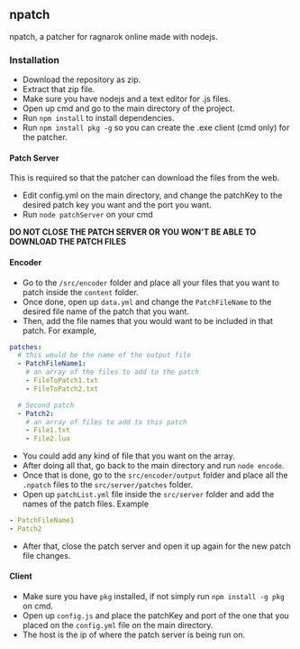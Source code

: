## npatch
npatch, a patcher for ragnarok online made with nodejs.

### Installation
- Download the repository as zip.  
- Extract that zip file.  
- Make sure you have nodejs and a text editor for .js files.  
- Open up cmd and go to the main directory of the project.  
- Run `npm install` to install dependencies.  
- Run `npm install pkg -g` so you can create the .exe client (cmd only) for the patcher.

#### Patch Server
This is required so that the patcher can download the files from the web.  
- Edit config.yml on the main directory, and change the patchKey to the desired patch key you want and the port you want.  
- Run `node patchServer` on your cmd  

**DO NOT CLOSE THE PATCH SERVER OR YOU WON'T BE ABLE TO DOWNLOAD THE PATCH FILES**

#### Encoder
- Go to the `/src/encoder` folder and place all your files that you want to patch inside the `content` folder.  
- Once done, open up `data.yml` and change the `PatchFileName` to the desired file name of the patch that you want.  
- Then, add the file names that you would want to be included in that patch. For example,  
```yml
patches:
  # this would be the name of the output file
  - PatchFileName1:
    # an array of the files to add to the patch
    - FileToPatch1.txt
    - FileToPatch2.txt

  # Second patch
  - Patch2:
    # an array of files to add to this patch
    - File1.txt
    - File2.lua

```  
- You could add any kind of file that you want on the array.  
- After doing all that, go back to the main directory and run `node encode`.  
- Once that is done, go to the `src/encoder/output` folder and place all the `.npatch` files to the `src/server/patches` folder.  
- Open up `patchList.yml` file inside the `src/server` folder and add the names of the patch files. Example  
```yml
- PatchFileName1
- Patch2
```
- After that, close the patch server and open it up again for the new patch file changes.

#### Client
- Make sure you have `pkg` installed, if not simply run `npm install -g pkg` on cmd.  
- Open up `config.js` and place the patchKey and port of the one that you placed on the `config.yml` file on the main directory.  
- The host is the ip of where the patch server is being run on.